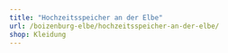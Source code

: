```yaml
---
title: "Hochzeitsspeicher an der Elbe"
url: /boizenburg-elbe/hochzeitsspeicher-an-der-elbe/
shop: Kleidung
---
```

